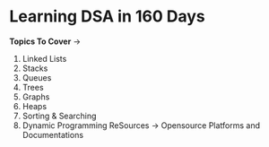 # Learning DSA in 160 Days
**Topics To Cover** ->
1. Linked Lists
2. Stacks
3. Queues
4. Trees
5. Graphs
6. Heaps
7. Sorting & Searching
8. Dynamic Programming
ReSources -> Opensource Platforms and Documentations

